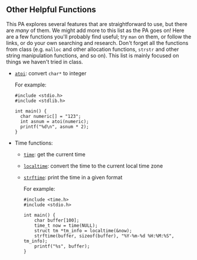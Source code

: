 ## Other Helpful Functions

This PA explores several features that are straightforward to use, but there are
_many_ of them. We might add more to this list as the PA goes on! Here are a few
functions you'll probably find useful; try `man` on them, or follow the links,
or do your own searching and research. Don't forget all the functions from class
(e.g. `malloc` and other allocation functions, `strstr` and other string
manipulation functions, and so on). This list is mainly focused on things we
haven't tried in class.

- [`atoi`](https://cplusplus.com/reference/cstdlib/atoi/?kw=atoi): convert `char*` to integer

  For example:

  ```
  #include <stdio.h>
  #include <stdlib.h>

  int main() {
    char numeric[] = "123";
    int asnum = atoi(numeric);
    printf("%d\n", asnum * 2);
  }
  ```
- Time functions:
    - [`time`](https://en.cppreference.com/w/c/chrono/time): get the current time
    - [`localtime`](https://en.cppreference.com/w/c/chrono/localtime): convert the time to the current local time zone
    - [`strftime`](https://en.cppreference.com/w/c/chrono/strftime): print the time in a given format

      For example:

      ```
      #include <time.h>
      #include <stdio.h>

      int main() {
          char buffer[100];
          time_t now = time(NULL);
          struct tm *tm_info = localtime(&now);
          strftime(buffer, sizeof(buffer), "%Y-%m-%d %H:%M:%S", tm_info);
          printf("%s", buffer);
      }
      ```